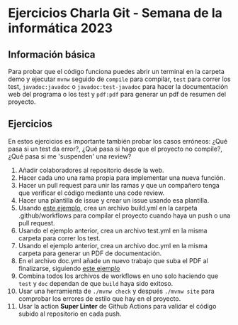 # Ejercicios Charla Git - Semana de la informática 2023

## Información básica

Para probar que el código funciona puedes abrir un terminal en la carpeta demo y ejecutar `mvnw` seguido de `compile` para compilar, `test` para correr los test, `javadoc:javadoc` o `javadoc:test-javadoc` para hacer la documentación web del programa o los test y `pdf:pdf` para generar un pdf de resumen del proyecto.

## Ejercicios

En estos ejercicios es importante también probar los casos erróneos: ¿Qué pasa si un test da error?, ¿Qué pasa si hago que el proyecto no compile?, ¿Qué pasa si me 'suspenden' una review?

1. Añadir colaboradores al repositorio desde la web.
2. Hacer cada uno una rama propia para implementar una nueva función.
3. Hacer un pull request para unir las ramas y que un compañero tenga que verificar el código mediante una code review.
4. Hacer una plantilla de issue y crear un issue usando esa plantilla.
5. Usando [este ejemplo](https://github.com/actions/setup-java#caching-maven-dependencies), crea un archivo build.yml en la carpeta .github/workflows para compilar el proyecto cuando haya un push o una pull request.
6. Usando el ejemplo anterior, crea un archivo test.yml en la misma carpeta para correr los test.
7. Usando el ejemplo anterior, crea un archivo doc.yml en la misma carpeta para generar un PDF de documentación.
8. En el archivo doc.yml añade un nuevo trabajo que suba el PDF al finalizarse, siguiendo [este ejemplo](https://github.com/actions/upload-artifact#upload-an-individual-file)
9. Combina todos los archivos de workflows en uno solo haciendo que `test` y `doc` dependan de que `build` haya sido exitoso.
10. Usar una herramienta de `./mvnw check` y después `./mvnw site` para comprobar los errores de estilo que hay en el proyecto.
11. Usar la action **Super Linter** de Github Actions para validar el código subido al repositorio en cada push.
